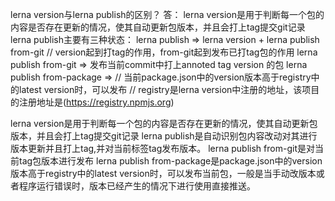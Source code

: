 lerna version与lerna publish的区别？
答：
  lerna version是用于判断每一个包的内容是否存在更新的情况，使其自动更新包版本，并且会打上tag提交git记录
  lerna publish主要有三种状态：
    lerna publish => lerna version + lerna publish from-git 
    // version起到打tag的作用，from-git起到发布已打tag包的作用
    lerna publish from-git => 发布当前commit中打上annoted tag version 的包
    lerna publish from-package => 
    // 当前package.json中的version版本高于registry中的latest version时，可以发布
    // registry是lerna version中注册的地址，该项目的注册地址是(https://registry.npmjs.org)



  lerna version是用于判断每一个包的内容是否存在更新的情况，使其自动更新包版本，并且会打上tag提交git记录
  lerna publish是自动识别包内容改动对其进行版本更新并且打上tag,并对当前标签tag发布版本。
  lerna publish from-git是对当前tag包版本进行发布
  lerna publish from-package是package.json中的version版本高于registry中的latest version时，可以发布当前包，一般是当手动改版本或者程序运行错误时，版本已经产生的情况下进行使用直接推送。

  